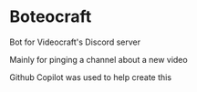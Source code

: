 # Boteocraft
Bot for Videocraft's Discord server

Mainly for pinging a channel about a new video

Github Copilot was used to help create this
